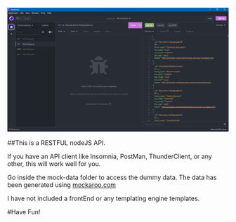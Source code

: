 ![Insomnia ScreenShot](./image.png)

##This is a RESTFUL nodeJS API.

If you have an API client like Insomnia, PostMan, ThunderClient, or any other, this will work well for you.

Go inside the mock-data folder to access the dummy data. The data has been generated using [mockaroo.com](https://www.mockaroo.com/)

I have not included a frontEnd or any templating engine templates.

#Have Fun!
